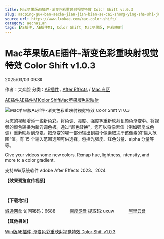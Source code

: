 ```yaml
---
title: Mac苹果版AE插件-渐变色彩重映射视觉特效 Color Shift v1.0.3
slug: macping-guo-ban-aecha-jian-jian-bian-se-cai-zhong-ying-she-shi-jue-te-xiao-color-shift-v1-0-3
source_url: https://www.lookae.com/mac-color-shift/
category: aechajian
tags: [AE插件, AE插件M1, Color Shift, Mac苹果版, 色彩映射]
---
```

# Mac苹果版AE插件-渐变色彩重映射视觉特效 Color Shift v1.0.3

2025/03/03 09:30

作者：大众脸
分类：[AE插件](https://www.lookae.com/after-effects/aechajian/) / [After Effects](https://www.lookae.com/after-effects/) / [Mac 专区](https://www.lookae.com/mac-osx/)

[AE插件](https://www.lookae.com/tag/ae%e6%8f%92%e4%bb%b6/)[AE插件M1](https://www.lookae.com/tag/aem1/)[Color Shift](https://www.lookae.com/tag/color-shift/)[Mac苹果版](https://www.lookae.com/tag/mac%e8%8b%b9%e6%9e%9c%e7%89%88/)[色彩映射](https://www.lookae.com/tag/%e8%89%b2%e5%bd%a9%e6%98%a0%e5%b0%84/)

![Mac苹果版AE插件-渐变色彩重映射视觉特效 Color Shift v1.0.3](https://www.lookae.com/wp-content/uploads/2024/08/Color-Shift.jpg "Mac苹果版AE插件-渐变色彩重映射视觉特效 Color Shift v1.0.3-LookAE.com")

为您的视频增添一些新色彩。将色调、亮度、强度等重新映射到颜色渐变中。将视频的颜色转换为新的调色板。通过“颜色转换”，您可以将像素值（例如强度或色调）重新映射到渐变。把渐变的哪一部分输出到每个像素取决于该像素的“输入范围”值。有 15 个输入范围选项可供选择，包括光强度、红色分量、alpha 分量等等。

Give your videos some new colors. Remap hue, lightness, intensity, and more to a color gradient.

支持Win系统软件 Adobe After Effects 2023、2024

**【效果预览宣传视频】**

[﻿﻿﻿](https://cloud.video.taobao.com/play/u/null/p/1/e/6/t/1/475448720691.mp4)

**【下载地址】**

[城通网盘](https://url70.ctfile.com/f/2827370-1466096578-648e73?p=4431) 访问密码：6688            [百度网盘](https://pan.baidu.com/s/1JK5NrJO6BtfZf8ilfHrodA?pwd=uxuw) 提取码: uxuw            [阿里云盘](https://www.alipan.com/s/WPPfPYg1SET)

**【其他相关】**

[Win版AE插件-渐变色彩重映射视觉特效 Color Shift v1.0.3](https://www.lookae.com/color-shift-103/)
